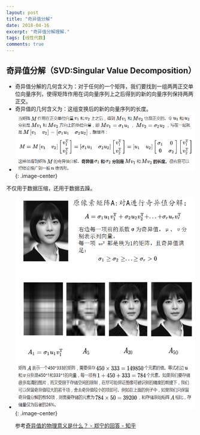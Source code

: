 ```yaml
---
layout: post
title: "奇异值分解"
date: 2018-04-16
excerpt: "奇异值分解理解."
tags: [线性代数]
comments: true
---
```

## **奇异值分解（SVD:Singular Value Decomposition）** 
* 奇异值分解的几何含义为：对于任何的一个矩阵，我们要找到一组两两正交单位向量序列，使得矩阵作用在词向量序列上之后得到的新的向量序列保持两两正交。
* 奇异值的几何含义为：这组变换后的新的向量序列的长度。
* ![](https://github.com/xmxxiong/xmxxiong.github.io/blob/master/assets/img/SVD/SVD1.png?raw=true){: .image-center}  

不仅用于数据压缩，还用于数据去躁。  
* ![](https://github.com/xmxxiong/xmxxiong.github.io/blob/master/assets/img/SVD/SVD2.png?raw=true){: .image-center}  
  


  参考[奇异值的物理意义是什么？ - 郑宁的回答 - 知乎](https://www.zhihu.com/question/22237507/answer/53804902)